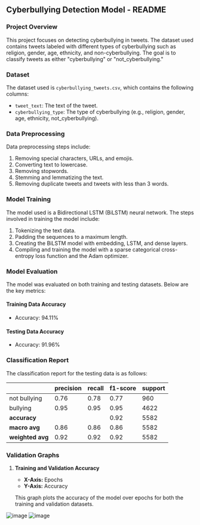 ## Cyberbullying Detection Model - README

### Project Overview
This project focuses on detecting cyberbullying in tweets. The dataset used contains tweets labeled with different types of cyberbullying such as religion, gender, age, ethnicity, and non-cyberbullying. The goal is to classify tweets as either "cyberbullying" or "not_cyberbullying."

### Dataset
The dataset used is `cyberbullying_tweets.csv`, which contains the following columns:
- `tweet_text`: The text of the tweet.
- `cyberbullying_type`: The type of cyberbullying (e.g., religion, gender, age, ethnicity, not_cyberbullying).

### Data Preprocessing
Data preprocessing steps include:
1. Removing special characters, URLs, and emojis.
2. Converting text to lowercase.
3. Removing stopwords.
4. Stemming and lemmatizing the text.
5. Removing duplicate tweets and tweets with less than 3 words.

### Model Training
The model used is a Bidirectional LSTM (BiLSTM) neural network. The steps involved in training the model include:
1. Tokenizing the text data.
2. Padding the sequences to a maximum length.
3. Creating the BiLSTM model with embedding, LSTM, and dense layers.
4. Compiling and training the model with a sparse categorical cross-entropy loss function and the Adam optimizer.

### Model Evaluation
The model was evaluated on both training and testing datasets. Below are the key metrics:

#### Training Data Accuracy
- Accuracy: 94.11%

#### Testing Data Accuracy
- Accuracy: 91.96%


### Classification Report
The classification report for the testing data is as follows:

|                | precision | recall | f1-score | support |
|----------------|-----------|--------|----------|---------|
| not bullying   | 0.76      | 0.78   | 0.77     | 960     |
| bullying       | 0.95      | 0.95   | 0.95     | 4622    |
| **accuracy**   |           |        | 0.92     | 5582    |
| **macro avg**  | 0.86      | 0.86   | 0.86     | 5582    |
| **weighted avg**| 0.92     | 0.92   | 0.92     | 5582    |

### Validation Graphs

1. **Training and Validation Accuracy**

   - **X-Axis:** Epochs
   - **Y-Axis:** Accuracy
   
   This graph plots the accuracy of the model over epochs for both the training and validation datasets.

![image](https://github.com/user-attachments/assets/8b43f659-7f26-4d59-ae46-5b89fb46daff)
![image](https://github.com/user-attachments/assets/92e8380b-5f55-45a6-a3c2-9a1a99bf024c)



